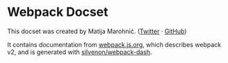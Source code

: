 Webpack Docset
=======================

This docset was created by Matija Marohnić. ([Twitter](https://twitter.com/silvenon) · [GitHub](https://github.com/silvenon))

It contains documentation from [webpack.js.org](https://webpack.js.org/), which describes webpack v2, and is generated with [silvenon/webpack-dash](https://github.com/silvenon/webpack-dash).
